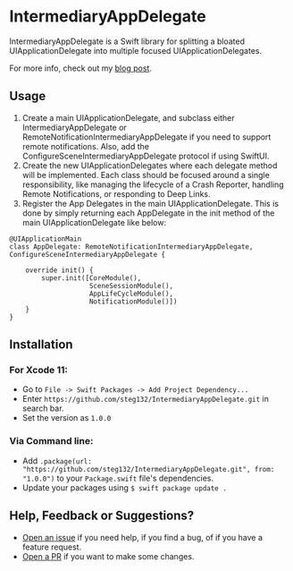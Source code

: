 # IntermediaryAppDelegate

IntermediaryAppDelegate is a Swift library for splitting a bloated UIApplicationDelegate into multiple focused UIApplicationDelegates.

For more info, check out my [blog post](https://schustudios.com/blog/Intermediary-App-Delegate).

## Usage

1. Create a main UIApplicationDelegate, and subclass either IntermediaryAppDelegate or RemoteNotificationIntermediaryAppDelegate if you need to support remote notifications. Also, add the ConfigureSceneIntermediaryAppDelegate protocol if using SwiftUI.
2. Create the new UIApplicationDelegates where each delegate method will be implemented. Each class should be focused around a single responsibility, like managing the lifecycle of a Crash Reporter, handling Remote Notifications, or responding to Deep Links.
3. Register the App Delegates in the main UIApplicationDelegate. This is done by simply returning each AppDelegate in the init method of the main UIApplicationDelegate like below:

```
@UIApplicationMain
class AppDelegate: RemoteNotificationIntermediaryAppDelegate, ConfigureSceneIntermediaryAppDelegate {

    override init() {
        super.init([CoreModule(),
                    SceneSessionModule(),
                    AppLifeCycleModule(),
                    NotificationModule()])
    }
}
```


## Installation

### For Xcode 11:
- Go to `File -> Swift Packages -> Add Project Dependency...`
- Enter `https://github.com/steg132/IntermediaryAppDelegate.git` in search bar.
- Set the version as `1.0.0`


### Via Command line:
- Add `.package(url: "https://github.com/steg132/IntermediaryAppDelegate.git", from: "1.0.0")` to your `Package.swift` file's dependencies. 
- Update your packages using `$ swift package update .`

## Help, Feedback or Suggestions?

- [Open an issue](https://github.com/steg132/IntermediaryAppDelegate/issues/new) if you need help, if you find a bug, of if you have a feature request.
- [Open a PR](https://github.com/steg132/IntermediaryAppDelegate/pulls) if you want to make some changes.
  